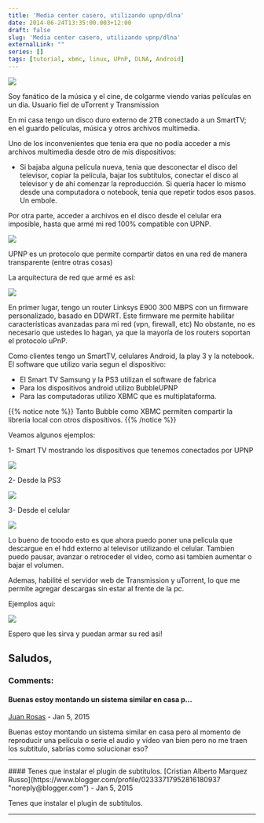 ```yaml
---
title: 'Media center casero, utilizando upnp/dlna'
date: 2014-06-24T13:35:00.003+12:00
draft: false
slug: 'Media center casero, utilizando upnp/dlna'
externalLink: ""
series: []
tags: [tutorial, xbmc, linux, UPnP, DLNA, Android]
---
```


[![](http://4.bp.blogspot.com/-BXd6WvWMy9w/U6jMJ6lghuI/AAAAAAAAZhk/b3ro1XNlIOE/s1600/descarga.jpg)](https://images-blogger-opensocial.googleusercontent.com/gadgets/proxy?url=http%3A%2F%2F4.bp.blogspot.com%2F-BXd6WvWMy9w%2FU6jMJ6lghuI%2FAAAAAAAAZhk%2Fb3ro1XNlIOE%2Fs1600%2Fdescarga.jpg&container=blogger&gadget=a&rewriteMime=image%2F*)

Soy fanático de la música y el cine, de colgarme viendo varias películas en un dia. Usuario fiel de uTorrent y Transmission  

En mi casa tengo un disco duro externo de 2TB conectado a un SmartTV; en el guardo películas, música y otros archivos multimedia.  

Uno de los inconvenientes que tenia era que no podía acceder a mis archivos multimedia desde otro de mis dispositivos:
- Si bajaba alguna película nueva, tenia que desconectar el disco del televisor, copiar la película, bajar los subtítulos, conectar el disco al televisor y de ahí comenzar la reproducción. Si quería hacer lo mismo desde una computadora o notebook, tenia que repetir todos esos pasos. Un embole.  

Por otra parte, acceder a archivos en el disco desde el celular era imposible, hasta que armé mi red 100% compatible con UPNP.

[![](http://1.bp.blogspot.com/-yD2F5BIUp60/U6jMOZalVUI/AAAAAAAAZhs/mCj3W2QqJWo/s1600/dlna1.jpeg)](http://1.bp.blogspot.com/-yD2F5BIUp60/U6jMOZalVUI/AAAAAAAAZhs/mCj3W2QqJWo/s1600/dlna1.jpeg)

UPNP es un protocolo que permite compartir datos en una red de manera transparente (entre otras cosas) 

La arquitectura de red que armé es así:

[![](http://3.bp.blogspot.com/-aBPviHTaPGM/U6i2JGb5K2I/AAAAAAAAZgw/Y5_1ZZgVa2A/s1600/upnp.jpg)](http://3.bp.blogspot.com/-aBPviHTaPGM/U6i2JGb5K2I/AAAAAAAAZgw/Y5_1ZZgVa2A/s1600/upnp.jpg)

En primer lugar, tengo un router Linksys E900 300 MBPS con un firmware personalizado, basado en DDWRT. Este firmware me permite habilitar características avanzadas para mi red (vpn, firewall, etc) No obstante, no es necesario que ustedes lo hagan, ya que la mayoría de los routers soportan el protocolo uPnP.  

Como clientes tengo un SmartTV, celulares Android, la play 3 y la notebook. El software que utilizo varia segun el dispositivo:

- El Smart TV Samsung y la PS3 utilizan el software de fabrica
- Para los dispositivos android utilizo BubbleUPNP 
- Para las computadoras utilizo XBMC que es multiplataforma.

{{% notice note %}}
Tanto Bubble como XBMC permiten compartir la libreria local con otros dispositivos.
{{% /notice %}}

Veamos algunos ejemplos:

1- Smart TV mostrando los dispositivos que tenemos conectados por UPNP

[![](http://4.bp.blogspot.com/-XqIGnS82cGE/U6jHNWAFLAI/AAAAAAAAZhA/Fs5grjjhVRo/s1600/IMG_20140623_211454.jpg)](http://4.bp.blogspot.com/-XqIGnS82cGE/U6jHNWAFLAI/AAAAAAAAZhA/Fs5grjjhVRo/s1600/IMG_20140623_211454.jpg)

2- Desde la PS3

[![](http://4.bp.blogspot.com/-9U0rtv5u-wo/U6jHdaWDjdI/AAAAAAAAZhI/A8vBg1PiLeU/s1600/IMG_20140623_211554.jpg)](http://4.bp.blogspot.com/-9U0rtv5u-wo/U6jHdaWDjdI/AAAAAAAAZhI/A8vBg1PiLeU/s1600/IMG_20140623_211554.jpg)

  

3- Desde el celular

[![](http://4.bp.blogspot.com/-6DtkC6PNu0g/U6jHkrIizXI/AAAAAAAAZhQ/NnyJaDFdBTk/s1600/Screenshot_2014-06-23-21-13-10.png)](http://4.bp.blogspot.com/-6DtkC6PNu0g/U6jHkrIizXI/AAAAAAAAZhQ/NnyJaDFdBTk/s1600/Screenshot_2014-06-23-21-13-10.png)

  

Lo bueno de tooodo esto es que ahora puedo poner una pelicula que descargue en el hdd externo al televisor utilizando el celular. Tambien puedo pausar, avanzar o retroceder el video, como asi tambien aumentar o bajar el volumen. 

Ademas, habilité el servidor web de Transmission y uTorrent, lo que me permite agregar descargas sin estar al frente de la pc.

Ejemplos aqui:

[![](http://2.bp.blogspot.com/-upL4jIiiQD4/U6jLyPCqtYI/AAAAAAAAZhc/OrxfBy0o2kI/s1600/Pantallazo.png)](http://2.bp.blogspot.com/-upL4jIiiQD4/U6jLyPCqtYI/AAAAAAAAZhc/OrxfBy0o2kI/s1600/Pantallazo.png)

Espero que les sirva y puedan armar su red asi!

Saludos,
---
### Comments:
#### Buenas estoy montando un sistema similar en casa p...
[Juan Rosas](https://www.blogger.com/profile/03406344404924922382 "noreply@blogger.com") - <time datetime="2015-01-10T07:45:08.367+13:00">Jan 5, 2015</time>

Buenas estoy montando un sistema similar en casa pero al momento de reproducir una película o serie el audio y vídeo van bien pero no me traen los subtitulo, sabrías como solucionar eso?
<hr />
#### Tenes que instalar el plugin de subtitulos.
[Cristian Alberto Marquez Russo](https://www.blogger.com/profile/02333717952816180937 "noreply@blogger.com") - <time datetime="2015-01-10T08:20:07.422+13:00">Jan 5, 2015</time>

Tenes que instalar el plugin de subtitulos.
<hr />
